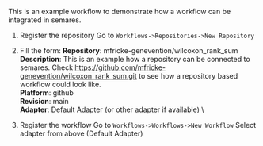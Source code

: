 This is an example workflow to demonstrate how a workflow can be integrated in semares.

1. Register the repository 
    Go to `Workflows->Repositories->New Repository`

2. Fill the form:
    **Repository**: mfricke-genevention/wilcoxon_rank_sum \
    **Description**: This is an example how a repository can be connected to semares. Check https://github.com/mfricke-genevention/wilcoxon_rank_sum.git to see how a repository based workflow could look like. \
    **Platform**: github \
    **Revision**: main \
    **Adapter**: Default Adapter (or other adapter if available) \

3. Register the workflow
    Go to `Workflows->Workflows->New Workflow`
    Select adapter from above (Default Adapter)